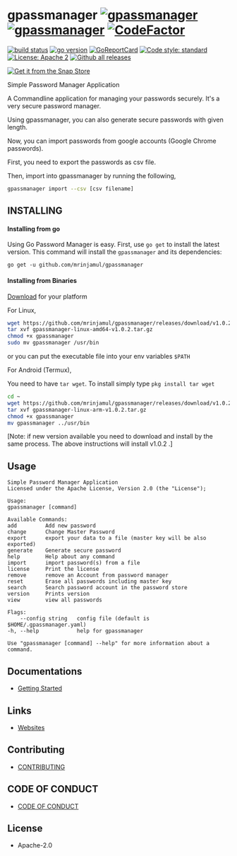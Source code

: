 # gpassmanager [![gpassmanager](https://snapcraft.io/gpassmanager/badge.svg)](https://snapcraft.io/gpassmanager)[![gpassmanager](https://snapcraft.io/gpassmanager/trending.svg?name=0)](https://snapcraft.io/gpassmanager) [![CodeFactor](https://www.codefactor.io/repository/github/mrinjamul/gpassmanager/badge)](https://www.codefactor.io/repository/github/mrinjamul/gpassmanager)

[![build status](https://github.com/mrinjamul/gpassmanager/workflows/Go/badge.svg)]()
[![go version](https://img.shields.io/github/go-mod/go-version/mrinjamul/gpassmanager.svg)](https://github.com/mrinjamul/gpassmanager)
[![GoReportCard](https://goreportcard.com/badge/github.com/mrinjamul/gpassmanager)](https://goreportcard.com/report/github.com/mrinjamul/gpassmanager)
[![Code style: standard](https://img.shields.io/badge/code%20style-standard-blue.svg)]()
[![License: Apache 2](https://img.shields.io/badge/License-Apache%202-blue.svg)](https://github.com/mrinjamul/gpassmanager/blob/master/LICENSE)
[![Github all releases](https://img.shields.io/github/downloads/mrinjamul/gpassmanager/total.svg)](https://GitHub.com/mrinjamul/gpassmanager/releases/)

[![Get it from the Snap Store](https://snapcraft.io/static/images/badges/en/snap-store-black.svg)](https://snapcraft.io/gpassmanager)

Simple Password Manager Application

A Commandline application for managing your passwords securely.
It's a very secure password manager.

Using gpassmanager, you can also generate secure passwords with given length.

Now, you can import passwords from google accounts (Google Chrome passwords).

First, you need to export the passwords as csv file.

Then, import into gpassmanager by running the following,

```sh
gpassmanager import --csv [csv filename]
```

## INSTALLING

#### Installing from go

Using Go Password Manager is easy. First, use `go get` to install the latest version. This command will install the `gpassmanager` and its dependencies:

`go get -u github.com/mrinjamul/gpassmanager`

#### Installing from Binaries

[Download](https://github.com/mrinjamul/gpassmanager/releases) for your platform

For Linux,

```sh
wget https://github.com/mrinjamul/gpassmanager/releases/download/v1.0.2/gpassmanager-linux-amd64-v1.0.2.tar.gz
tar xvf gpassmanager-linux-amd64-v1.0.2.tar.gz
chmod +x gpassmanager
sudo mv gpassmanager /usr/bin
```

or you can put the executable file into your env variables `$PATH`

For Android (Termux),

You need to have `tar wget`. To install simply type `pkg install tar wget`

```sh
cd ~
wget https://github.com/mrinjamul/gpassmanager/releases/download/v1.0.2/gpassmanager-linux-arm-v1.0.2.tar.gz
tar xvf gpassmanager-linux-arm-v1.0.2.tar.gz
chmod +x gpassmanager
mv gpassmanager ../usr/bin
```

[Note: if new version available you need to download and install by the same process. The above instructions will install v1.0.2 .]

## Usage

    Simple Password Manager Application
    Licensed under the Apache License, Version 2.0 (the "License");

    Usage:
    gpassmanager [command]

    Available Commands:
    add         Add new password
    change      Change Master Password
    export      export your data to a file (master key will be also exported)
    generate    Generate secure password
    help        Help about any command
    import      import password(s) from a file
    license     Print the license
    remove      remove an Account from password manager
    reset       Erase all passwords including master key
    search      Search password account in the password store
    version     Prints version
    view        view all passwords

    Flags:
        --config string   config file (default is $HOME/.gpassmanager.yaml)
    -h, --help            help for gpassmanager

    Use "gpassmanager [command] --help" for more information about a command.

## Documentations

- [Getting Started](docs/README.md)

## Links

- [Websites](https://mrinjamul.github.io/gpassmanager)

## Contributing

- [CONTRIBUTING](CONTRIBUTING.md)

## CODE OF CONDUCT

- [CODE OF CONDUCT](CODE_OF_CONDUCT.md)

## License

- Apache-2.0
